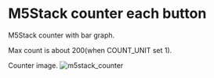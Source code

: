 # M5Stack counter each button

M5Stack counter with bar graph.

Max count is about 200(when COUNT_UNIT set 1).

Counter image.
![m5stack_counter](https://github.com/zyamoji/m5stack_counter_each_button/raw/resource_branch/IMG_6354.png)
